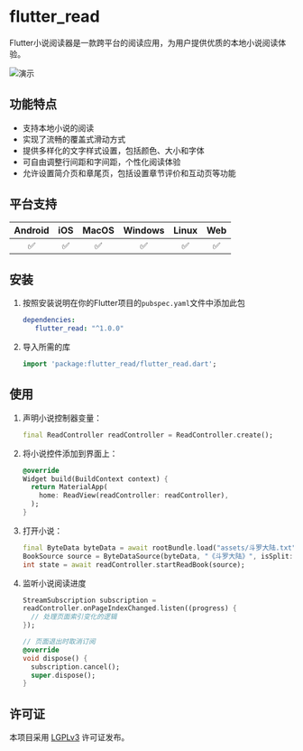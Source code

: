 # flutter_read

Flutter小说阅读器是一款跨平台的阅读应用，为用户提供优质的本地小说阅读体验。

![演示](https://github.com/ysbing/flutter_read/raw/main/demo.webp)

## 功能特点

- 支持本地小说的阅读
- 实现了流畅的覆盖式滑动方式
- 提供多样化的文字样式设置，包括颜色、大小和字体
- 可自由调整行间距和字间距，个性化阅读体验
- 允许设置简介页和章尾页，包括设置章节评价和互动页等功能

## 平台支持

| Android | iOS | MacOS | Windows | Linux | Web |
| :-----: | :-: | :---: | :-: | :---: | :-----: |
|   ✅    | ✅  |  ✅   | ✅  |  ✅   |   ✅    |


## 安装

1. 按照安装说明在你的Flutter项目的`pubspec.yaml`文件中添加此包
   ```yaml
   dependencies:
      flutter_read: "^1.0.0"
   ```

2. 导入所需的库

   ```dart
   import 'package:flutter_read/flutter_read.dart';
   ```

## 使用

1. 声明小说控制器变量：
   ```dart
   final ReadController readController = ReadController.create();
   ```

2. 将小说控件添加到界面上：
   ```dart
   @override            
   Widget build(BuildContext context) {
     return MaterialApp(
       home: ReadView(readController: readController),
     );
   }
   ```

3. 打开小说：
   ```dart
   final ByteData byteData = await rootBundle.load("assets/斗罗大陆.txt");
   BookSource source = ByteDataSource(byteData, "《斗罗大陆》", isSplit: true);
   int state = await readController.startReadBook(source);
   ```

4. 监听小说阅读进度
   ```dart
   StreamSubscription subscription =
   readController.onPageIndexChanged.listen((progress) {
     // 处理页面索引变化的逻辑
   });
   
   // 页面退出时取消订阅
   @override
   void dispose() {
     subscription.cancel();
     super.dispose();
   }
   ```

## 许可证

本项目采用 [LGPLv3](https://opensource.org/licenses/LGPL-3.0) 许可证发布。